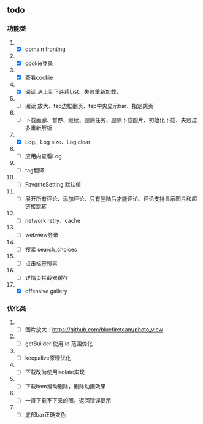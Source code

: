 ## todo
### 功能类
1. -[x] domain fronting
2. -[x] cookie登录
3. -[x] 查看cookie
4. -[x] 阅读 从上到下连续List、失败重新加载、
5. - [ ] 阅读 放大、tap边框翻页、tap中央显示bar、指定跳页
6. -[ ] 下载画廊、暂停、继续、删除任务、删除下载图片、初始化下载、失败过多重新解析
7. -[x]  Log、Log size、Log clear
8. - [ ]  应用内查看Log
9. - [ ] tag翻译
10. - [ ] FavoriteSetting 默认值
11. -[ ] 展开所有评论、添加评论、只有登陆后才能评论、评论支持显示图片和超链接跳转
12. - [ ] network retry、cache
13. - [ ] webview登录
14. -[ ] 搜索 search_choices
15. -[ ] 点击标签搜索
16. -[ ] 详情页拦截器缓存
17. -[x] offensive gallery

### 优化类
1. -[ ] 图片放大：https://github.com/bluefireteam/photo_view
2. -[ ] getBuilder 使用 id 范围优化 
3. -[ ] keepalive原理优化
4. -[ ] 下载改为使用isolate实现
5. -[ ] 下载item滑动删除，删除动画效果
6. -[ ] 一直下载不下来的图，返回错误提示
7. -[ ] 底部bar正确变色
